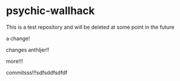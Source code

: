 psychic-wallhack
================

This is a test repository and will be deleted at some point in the future

a change!

changes
anthljer!!

more!!!

commitsss!!!sdfsddfsdfdf